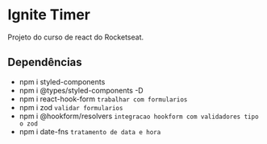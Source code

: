 # Ignite Timer

Projeto do curso de react do Rocketseat. 

## Dependências

- npm i styled-components
- npm i @types/styled-components -D
- npm i react-hook-form `trabalhar com formularios`
- npm i zod  `validar formularios`
- npm i @hookform/resolvers `integracao hookform com validadores tipo o zod`
- npm i date-fns  `tratamento de data e hora`
